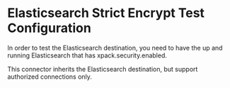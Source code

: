 # Elasticsearch Strict Encrypt Test Configuration

In order to test the Elasticsearch destination, you need to have the up and running Elasticsearch
that has xpack.security.enabled.

This connector inherits the Elasticsearch destination, but support authorized connections only.
